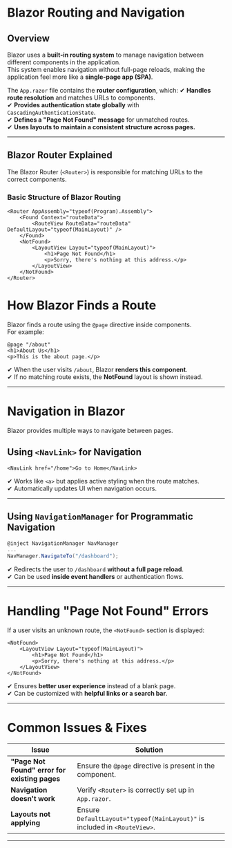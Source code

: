 # Blazor Routing and Navigation

## Overview
Blazor uses a **built-in routing system** to manage navigation between different components in the application.  
This system enables navigation without full-page reloads, making the application feel more like a **single-page app (SPA)**.

The `App.razor` file contains the **router configuration**, which:
✔ **Handles route resolution** and matches URLs to components.  
✔ **Provides authentication state globally** with `CascadingAuthenticationState`.  
✔ **Defines a "Page Not Found" message** for unmatched routes.  
✔ **Uses layouts to maintain a consistent structure across pages.**  

---

## **Blazor Router Explained**
The Blazor Router (`<Router>`) is responsible for matching URLs to the correct components.

### **Basic Structure of Blazor Routing**
```razor
<Router AppAssembly="typeof(Program).Assembly">
    <Found Context="routeData">
        <RouteView RouteData="routeData" DefaultLayout="typeof(MainLayout)" />
    </Found>
    <NotFound>
        <LayoutView Layout="typeof(MainLayout)">
            <h1>Page Not Found</h1>
            <p>Sorry, there's nothing at this address.</p>
        </LayoutView>
    </NotFound>
</Router>
```

# How Blazor Finds a Route

Blazor finds a route using the `@page` directive inside components.  
For example:

```razor
@page "/about"
<h1>About Us</h1>
<p>This is the about page.</p>
```

✔ When the user visits `/about`, Blazor **renders this component**.  
✔ If no matching route exists, the **NotFound** layout is shown instead.  

---

# Navigation in Blazor

Blazor provides multiple ways to navigate between pages.

## **Using `<NavLink>` for Navigation**
```razor
<NavLink href="/home">Go to Home</NavLink>
```
✔ Works like `<a>` but applies active styling when the route matches.  
✔ Automatically updates UI when navigation occurs.

---

## **Using `NavigationManager` for Programmatic Navigation**
```csharp
@inject NavigationManager NavManager
...
NavManager.NavigateTo("/dashboard");
```
✔ Redirects the user to `/dashboard` **without a full page reload**.  
✔ Can be used **inside event handlers** or authentication flows.  

---

# Handling "Page Not Found" Errors

If a user visits an unknown route, the `<NotFound>` section is displayed:

```razor
<NotFound>
    <LayoutView Layout="typeof(MainLayout)">
        <h1>Page Not Found</h1>
        <p>Sorry, there's nothing at this address.</p>
    </LayoutView>
</NotFound>
```

✔ Ensures **better user experience** instead of a blank page.  
✔ Can be customized with **helpful links or a search bar**.  

---

# Common Issues & Fixes

| **Issue**  | **Solution**  |
|------------|--------------|
| **"Page Not Found" error for existing pages** | Ensure the `@page` directive is present in the component. |
| **Navigation doesn't work** | Verify `<Router>` is correctly set up in `App.razor`. |
| **Layouts not applying** | Ensure `DefaultLayout="typeof(MainLayout)"` is included in `<RouteView>`. |

---
